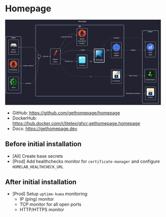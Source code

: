 # Homepage

![diagram](../../docs/diagrams/out/apps/homepage.png)

- GitHub: <https://github.com/gethomepage/homepage>
- DockerHub: <https://hub.docker.com/r/litetex/ghcr.gethomepage.homepage>
- Docs: <https://gethomepage.dev>

## Before initial installation

- \[All\] Create base secrets
- \[Prod\] Add healthchecks monitor for `certificate-manager` and configure `HOMELAB_HEALTHCHECK_URL`

## After initial installation

- \[Prod\] Setup `uptime-kuma` monitoring:
    - IP (ping) monitor
    - TCP monitor for all open ports
    - HTTP/HTTPS monitor
